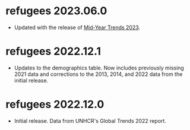 # refugees 2023.06.0

* Updated with the release of [Mid-Year Trends 2023](https://www.unhcr.org/mid-year-trends-report-2023).

# refugees 2022.12.1

* Updates to the demographics table. Now includes previously missing 2021 data and corrections to the 2013, 2014, and 2022 data from the initial release.

# refugees 2022.12.0

* Initial release. Data from UNHCR's Global Trends 2022 report.
